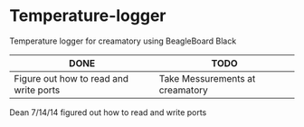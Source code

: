Temperature-logger
==================

Temperature logger for creamatory using BeagleBoard Black

|  DONE |  TODO  |
| ----- | ------ |
| Figure out how to read and write ports | Take Messurements at creamatory |

 

Dean 7/14/14
figured out how to read and write ports

